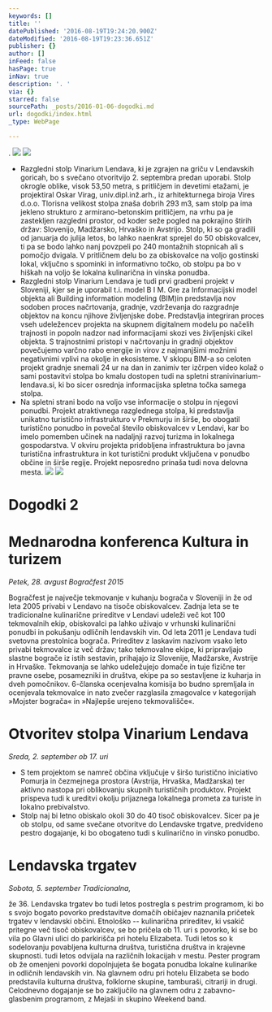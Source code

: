 ```yaml
---
keywords: []
title: ''
datePublished: '2016-08-19T19:24:20.900Z'
dateModified: '2016-08-19T19:23:36.651Z'
publisher: {}
author: []
inFeed: false
hasPage: true
inNav: true
description: '. '
via: {}
starred: false
sourcePath: _posts/2016-01-06-dogodki.md
url: dogodki/index.html
_type: WebPage

---
```

. ![](https://s3-us-west-2.amazonaws.com/the-grid-img/p/1e4e41ad0c187c71581ab9e77213038f9fc74dff.jpg)
![](https://s3-us-west-2.amazonaws.com/the-grid-img/p/73ae0c5c8a58d7fe63605351952d2bde25e2f234.jpg)

* Razgledni stolp Vinarium Lendava, ki je zgrajen na griču v Lendavskih goricah, bo s svečano otvoritvijo 2\. septembra predan uporabi. Stolp okrogle oblike, visok 53,50 metra, s pritličjem in devetimi etažami, je projektiral Oskar Virag, univ.dipl.inž.arh., iz arhitekturnega biroja Vires d.o.o. Tlorisna velikost stolpa znaša dobrih 293 m3, sam stolp pa ima jekleno strukturo z armirano-betonskim pritličjem, na vrhu pa je zastekljen razgledni prostor, od koder seže pogled na pokrajino štirih držav: Slovenijo, Madžarsko, Hrvaško in Avstrijo. Stolp, ki so ga gradili od januarja do julija letos, bo lahko naenkrat sprejel do 50 obiskovalcev, ti pa se bodo lahko nanj povzpeli po 240 montažnih stopnicah ali s pomočjo dvigala. V pritličnem delu bo za obiskovalce na voljo gostinski lokal, vključno s spominki in informativno točko, ob stolpu pa bo v hiškah na voljo še lokalna kulinarična in vinska ponudba.
* Razgledni stolp Vinarium Lendava je tudi prvi gradbeni projekt v Sloveniji, kjer se je uporabil t.i. model B I M. Gre za Informacijski model objekta ali Building information modeling (BIM)in predstavlja nov sodoben proces načrtovanja, gradnje, vzdrževanja do razgradnje objektov na koncu njihove življenjske dobe. Predstavlja integriran proces vseh udeležencev projekta na skupnem digitalnem modelu po načelih trajnosti in popoln nadzor nad informacijami skozi ves življenjski cikel objekta. S trajnostnimi pristopi v načrtovanju in gradnji objektov povečujemo varčno rabo energije in virov z najmanjšimi možnimi negativnimi vplivi na okolje in ekosisteme. V sklopu BIM-a so celoten projekt gradnje snemali 24 ur na dan in zanimiv ter izčrpen video kolaž o sami postavitvi stolpa bo kmalu dostopen tudi na spletni stranivinarium-lendava.si, ki bo sicer osrednja informacijska spletna točka samega stolpa.
* Na spletni strani bodo na voljo vse informacije o stolpu in njegovi ponudbi. Projekt atraktivnega razglednega stolpa, ki predstavlja unikatno turistično infrastrukturo v Prekmurju in širše, bo obogatil turistično ponudbo in povečal število obiskovalcev v Lendavi, kar bo imelo pomemben učinek na nadaljnji razvoj turizma in lokalnega gospodarstva. V okviru projekta pridobljena infrastruktura bo javna turistična infrastruktura in kot turistični produkt vključena v ponudbo občine in širše regije. Projekt neposredno prinaša tudi nova delovna mesta.
![](https://s3-us-west-2.amazonaws.com/the-grid-img/p/b5b4e49f7bb3bfeeb4a3d1a8c3a005de63240b12.jpg)
![](https://s3-us-west-2.amazonaws.com/the-grid-img/p/d2edb11573239c29abcca2ef6fc2a798d563c80e.jpg)

# Dogodki 2

# Mednarodna konferenca Kultura in turizem

_Petek, 28\. avgust Bogračfest 2015_

Bogračfest je največje tekmovanje v kuhanju bograča v Sloveniji in že od leta 2005 privabi v Lendavo na tisoče obiskovalcev. Zadnja leta se te tradicionalne kulinarične prireditve v Lendavi udeleži več kot 100 tekmovalnih ekip, obiskovalci pa lahko uživajo v vrhunski kulinarični ponudbi in pokušanju odličnih lendavskih vin. Od leta 2011 je Lendava tudi svetovna prestolnica bograča. Prireditev z laskavim nazivom vsako leto privabi tekmovalce iz več držav; tako tekmovalne ekipe, ki pripravljajo slastne bograče iz istih sestavin, prihajajo iz Slovenije, Madžarske, Avstrije in Hrvaške. Tekmovanja se lahko udeležujejo domače in tuje fizične ter pravne osebe, posamezniki in društva, ekipe pa so sestavljene iz kuharja in dveh pomočnikov. 6-članska ocenjevalna komisija bo budno spremljala in ocenjevala tekmovalce in nato zvečer razglasila zmagovalce v kategorijah »Mojster bograča« in »Najlepše urejeno tekmovališče«.

# Otvoritev stolpa Vinarium Lendava

_Sreda, 2\. september ob 17\. uri_

* S tem projektom se namreč občina vključuje v širšo turistično iniciativo Pomurja in čezmejnega prostora (Avstrija, Hrvaška, Madžarska) ter aktivno nastopa pri oblikovanju skupnih turističnih produktov. Projekt prispeva tudi k ureditvi okolju prijaznega lokalnega prometa za turiste in lokalno prebivalstvo.
* Stolp naj bi letno obiskalo okoli 30 do 40 tisoč obiskovalcev. Sicer pa je ob stolpu, od same svečane otvoritve do Lendavske trgatve, predvideno pestro dogajanje, ki bo obogateno tudi s kulinarično in vinsko ponudbo.

# Lendavska trgatev

_Sobota, 5\. september Tradicionalna,_

že 36\. Lendavska trgatev bo tudi letos postregla s pestrim programom, ki bo s svojo bogato povorko predstavitve domačih običajev naznanila pričetek trgatev v lendavski občini. Etnološko -- kulinarična prireditev, ki vsakič pritegne več tisoč obiskovalcev, se bo pričela ob 11\. uri s povorko, ki se bo vila po Glavni ulici do parkirišča pri hotelu Elizabeta. Tudi letos so k sodelovanju povabljena kulturna društva, turistična društva in krajevne skupnosti. tudi letos odvijala na različnih lokacijah v mestu. Pester program ob že omenjeni povorki dopolnjujeta še bogata ponudba lokalne kulinarike in odličnih lendavskih vin. Na glavnem odru pri hotelu Elizabeta se bodo predstavila kulturna društva, folklorne skupine, tamburaši, citrariji in drugi. Celodnevno dogajanje se bo zaključilo na glavnem odru z zabavno-glasbenim programom, z Mejaši in skupino Weekend band.